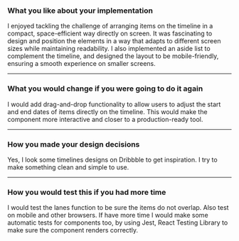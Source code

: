 ### What you like about your implementation
I enjoyed tackling the challenge of arranging items on the timeline in a compact, space-efficient way directly on screen.
It was fascinating to design and position the elements in a way that adapts to different screen sizes while maintaining readability.
I also implemented an aside list to complement the timeline, and designed the layout to be mobile-friendly, ensuring a smooth experience on smaller screens.

----

### What you would change if you were going to do it again
I would add drag-and-drop functionality to allow users to adjust the start and end dates of items directly on the timeline.
This would make the component more interactive and closer to a production-ready tool.


----

### How you made your design decisions
Yes, I look some timelines designs on Dribbble to get inspiration.
I try to make something clean and simple to use.

---

### How you would test this if you had more time
I would test the lanes function to be sure the items do not overlap.
Also test on mobile and other browsers.
If have more time I would make some automatic tests for components too, by using Jest, React Testing Library to make sure the component renders correctly.
